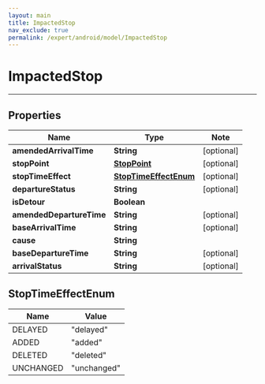 ```yaml
---
layout: main
title: ImpactedStop
nav_exclude: true
permalink: /expert/android/model/ImpactedStop
---
```


# ImpactedStop

---

## Properties

Name | Type | Note
---- | ---- | ----
**amendedArrivalTime** | **String** | [optional] 
**stopPoint** | [**StopPoint**](StopPoint.md) | [optional] 
**stopTimeEffect** | [**StopTimeEffectEnum**](#StopTimeEffectEnum) | [optional] 
**departureStatus** | **String** | [optional] 
**isDetour** | **Boolean** | 
**amendedDepartureTime** | **String** | [optional] 
**baseArrivalTime** | **String** | [optional] 
**cause** | **String** | 
**baseDepartureTime** | **String** | [optional] 
**arrivalStatus** | **String** | [optional] 

## StopTimeEffectEnum

Name | Value
---- | -----
DELAYED | &quot;delayed&quot;
ADDED | &quot;added&quot;
DELETED | &quot;deleted&quot;
UNCHANGED | &quot;unchanged&quot;

